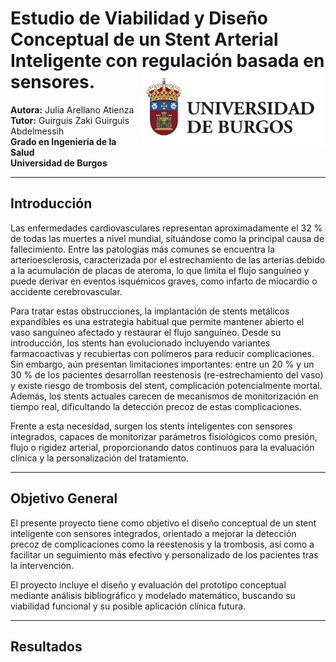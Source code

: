 # Estudio de Viabilidad y Diseño Conceptual de un Stent Arterial Inteligente con regulación basada en sensores. <img src='imag/universidad_burgos.jpg' align="right" height="120" />
**Autora:** Julia Arellano Atienza  
**Tutor:** Guirguis Zaki Guirguis Abdelmessih  
**Grado en Ingeniería de la Salud**  
**Universidad de Burgos** 

---

## Introducción

Las enfermedades cardiovasculares representan aproximadamente el 32 % de todas las muertes a nivel mundial, situándose como la principal causa de fallecimiento. Entre las patologías más comunes se encuentra la arterioesclerosis, caracterizada por el estrechamiento de las arterias debido a la acumulación de placas de ateroma, lo que limita el flujo sanguíneo y puede derivar en eventos isquémicos graves, como infarto de miocardio o accidente cerebrovascular.

Para tratar estas obstrucciones, la implantación de stents metálicos expandibles es una estrategia habitual que permite mantener abierto el vaso sanguíneo afectado y restaurar el flujo sanguíneo. Desde su introducción, los stents han evolucionado incluyendo variantes farmacoactivas y recubiertas con polímeros para reducir complicaciones. Sin embargo, aún presentan limitaciones importantes: entre un 20 % y un 30 % de los pacientes desarrollan reestenosis (re-estrechamiento del vaso) y existe riesgo de trombosis del stent, complicación potencialmente mortal. Además, los stents actuales carecen de mecanismos de monitorización en tiempo real, dificultando la detección precoz de estas complicaciones.

Frente a esta necesidad, surgen los stents inteligentes con sensores integrados, capaces de monitorizar parámetros fisiológicos como presión, flujo o rigidez arterial, proporcionando datos continuos para la evaluación clínica y la personalización del tratamiento.

---
## Objetivo General

El presente proyecto tiene como objetivo el diseño conceptual de un stent inteligente con sensores integrados, orientado a mejorar la detección precoz de complicaciones como la reestenosis y la trombosis, así como a facilitar un seguimiento más efectivo y personalizado de los pacientes tras la intervención.

El proyecto incluye el diseño y evaluación del prototipo conceptual mediante análisis bibliográfico y modelado matemático, buscando su viabilidad funcional y su posible aplicación clínica futura.

---
## Resultados 
